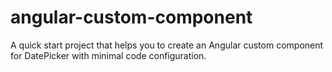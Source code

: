 # angular-custom-component
A quick start project that helps you to create an Angular custom component for DatePicker with minimal code configuration.
